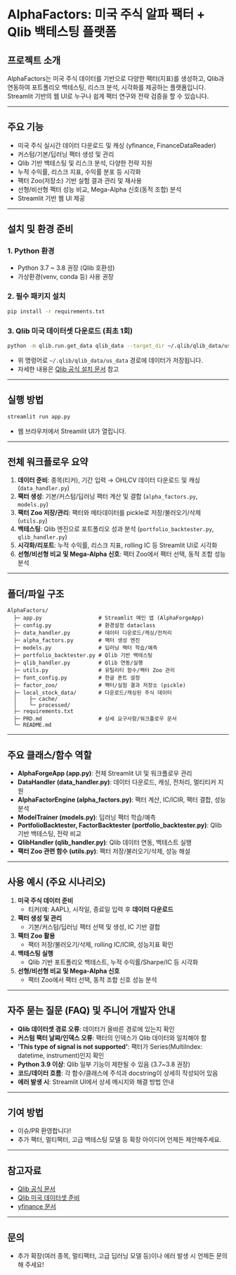 # AlphaFactors: 미국 주식 알파 팩터 + Qlib 백테스팅 플랫폼

## 프로젝트 소개

AlphaFactors는 미국 주식 데이터를 기반으로 다양한 팩터(지표)를 생성하고, Qlib과 연동하여 포트폴리오 백테스팅, 리스크 분석, 시각화를 제공하는 플랫폼입니다. Streamlit 기반의 웹 UI로 누구나 쉽게 팩터 연구와 전략 검증을 할 수 있습니다.

---

## 주요 기능
- 미국 주식 실시간 데이터 다운로드 및 캐싱 (yfinance, FinanceDataReader)
- 커스텀/기본/딥러닝 팩터 생성 및 관리
- Qlib 기반 백테스팅 및 리스크 분석, 다양한 전략 지원
- 누적 수익률, 리스크 지표, 수익률 분포 등 시각화
- 팩터 Zoo(저장소) 기반 실험 결과 관리 및 재사용
- 선형/비선형 팩터 성능 비교, Mega-Alpha 신호(동적 조합) 분석
- Streamlit 기반 웹 UI 제공

---

## 설치 및 환경 준비

### 1. Python 환경
- Python 3.7 ~ 3.8 권장 (Qlib 호환성)
- 가상환경(venv, conda 등) 사용 권장

### 2. 필수 패키지 설치
```bash
pip install -r requirements.txt
```

### 3. Qlib 미국 데이터셋 다운로드 (최초 1회)
```bash
python -m qlib.run.get_data qlib_data --target_dir ~/.qlib/qlib_data/us_data --region us
```
- 위 명령어로 `~/.qlib/qlib_data/us_data` 경로에 데이터가 저장됩니다.
- 자세한 내용은 [Qlib 공식 설치 문서](https://qlib.readthedocs.io/en/latest/start/installation.html) 참고

---

## 실행 방법

```bash
streamlit run app.py
```
- 웹 브라우저에서 Streamlit UI가 열립니다.

---

## 전체 워크플로우 요약

1. **데이터 준비**: 종목(티커), 기간 입력 → OHLCV 데이터 다운로드 및 캐싱 (`data_handler.py`)
2. **팩터 생성**: 기본/커스텀/딥러닝 팩터 계산 및 결합 (`alpha_factors.py`, `models.py`)
3. **팩터 Zoo 저장/관리**: 팩터와 메타데이터를 pickle로 저장/불러오기/삭제 (`utils.py`)
4. **백테스팅**: Qlib 엔진으로 포트폴리오 성과 분석 (`portfolio_backtester.py`, `qlib_handler.py`)
5. **시각화/리포트**: 누적 수익률, 리스크 지표, rolling IC 등 Streamlit UI로 시각화
6. **선형/비선형 비교 및 Mega-Alpha 신호**: 팩터 Zoo에서 팩터 선택, 동적 조합 성능 분석

---

## 폴더/파일 구조

```
AlphaFactors/
  ├─ app.py                  # Streamlit 메인 앱 (AlphaForgeApp)
  ├─ config.py               # 환경설정 dataclass
  ├─ data_handler.py         # 데이터 다운로드/캐싱/전처리
  ├─ alpha_factors.py        # 팩터 생성 엔진
  ├─ models.py               # 딥러닝 팩터 학습/예측
  ├─ portfolio_backtester.py # Qlib 기반 백테스팅
  ├─ qlib_handler.py         # Qlib 연동/실행
  ├─ utils.py                # 유틸리티 함수/팩터 Zoo 관리
  ├─ font_config.py          # 한글 폰트 설정
  ├─ factor_zoo/             # 팩터/실험 결과 저장소 (pickle)
  ├─ local_stock_data/       # 다운로드/캐싱된 주식 데이터
  │    ├─ cache/
  │    └─ processed/
  ├─ requirements.txt
  ├─ PRD.md                  # 상세 요구사항/워크플로우 문서
  └─ README.md
```

---

## 주요 클래스/함수 역할

- **AlphaForgeApp (app.py)**: 전체 Streamlit UI 및 워크플로우 관리
- **DataHandler (data_handler.py)**: 데이터 다운로드, 캐싱, 전처리, 멀티티커 지원
- **AlphaFactorEngine (alpha_factors.py)**: 팩터 계산, IC/ICIR, 팩터 결합, 성능 분석
- **ModelTrainer (models.py)**: 딥러닝 팩터 학습/예측
- **PortfolioBacktester, FactorBacktester (portfolio_backtester.py)**: Qlib 기반 백테스팅, 전략 비교
- **QlibHandler (qlib_handler.py)**: Qlib 데이터 연동, 백테스트 실행
- **팩터 Zoo 관련 함수 (utils.py)**: 팩터 저장/불러오기/삭제, 성능 해설

---

## 사용 예시 (주요 시나리오)

1. **미국 주식 데이터 준비**
   - 티커(예: AAPL), 시작일, 종료일 입력 후 **데이터 다운로드**
2. **팩터 생성 및 관리**
   - 기본/커스텀/딥러닝 팩터 선택 및 생성, IC 기반 결합
3. **팩터 Zoo 활용**
   - 팩터 저장/불러오기/삭제, rolling IC/ICIR, 성능지표 확인
4. **백테스팅 실행**
   - Qlib 기반 포트폴리오 백테스트, 누적 수익률/Sharpe/IC 등 시각화
5. **선형/비선형 비교 및 Mega-Alpha 신호**
   - 팩터 Zoo에서 팩터 선택, 동적 조합 신호 성능 분석

---

## 자주 묻는 질문 (FAQ) 및 주니어 개발자 안내

- **Qlib 데이터셋 경로 오류**: 데이터가 올바른 경로에 있는지 확인
- **커스텀 팩터 날짜/인덱스 오류**: 팩터의 인덱스가 Qlib 데이터와 일치해야 함
- **'This type of signal is not supported'**: 팩터가 Series(MultiIndex: datetime, instrument)인지 확인
- **Python 3.9 이상**: Qlib 일부 기능이 제한될 수 있음 (3.7~3.8 권장)
- **코드/데이터 흐름**: 각 함수/클래스에 주석과 docstring이 상세히 작성되어 있음
- **에러 발생 시**: Streamlit UI에서 상세 메시지와 해결 방법 안내

---

## 기여 방법
- 이슈/PR 환영합니다!
- 추가 팩터, 멀티팩터, 고급 백테스팅 모델 등 확장 아이디어 언제든 제안해주세요.

---

## 참고자료
- [Qlib 공식 문서](https://qlib.readthedocs.io/en/latest/)
- [Qlib 미국 데이터셋 준비](https://qlib.readthedocs.io/en/latest/component/data.html)
- [yfinance 문서](https://github.com/ranaroussi/yfinance)

---

## 문의
- 추가 확장(여러 종목, 멀티팩터, 고급 딥러닝 모델 등)이나 에러 발생 시 언제든 문의해 주세요!
